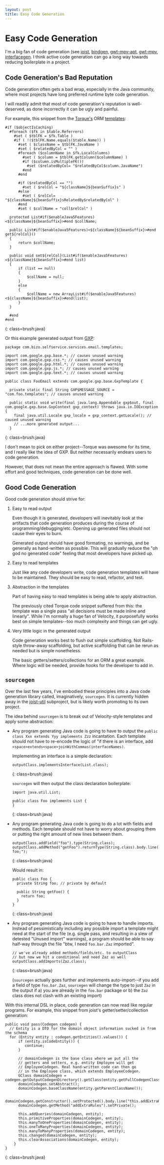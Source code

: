 ```yaml
---
layout: post
title: Easy Code Generation
---
```


Easy Code Generation
====================

I'm a big fan of code generation (see [joist](http://joist.ws), [bindgen](http://bindgen.org), [gwt-mpv-apt](http://gwtmpv.org/apt.html), [gwt-mpv](http://gwtmpv.org/viewgeneration.html), [interfacegen](http://github.com/stephenh/interfacegen). I think active code generation can go a long way towards reducing boilerplate in a project.

Code Generation's Bad Reputation
--------------------------------

Code generation often gets a bad wrap, especially in the Java community, where most projects have long preferred runtime byte code generation.

I will readily admit that most of code generation's reputation is well-deserved, as done incorrectly it can be ugly and painful.

For example, this snippet from the [Torque's](http://db.apache.org/torque) ORM [templates](http://svn.apache.org/viewvc/db/torque/templates/trunk/src/templates/om/bean/Bean.vm?revision=524492&view=markup):

    #if ($objectIsCaching)
      #foreach ($fk in $table.Referrers)
        #set ( $tblFK = $fk.Table )
        #if ( !($tblFK.Name.equals($table.Name)) )
          #set ( $className = $tblFK.JavaName )
          #set ( $relatedByCol = "" )
          #foreach ($columnName in $fk.LocalColumns)
            #set ( $column = $tblFK.getColumn($columnName) )
            #if ($column.isMultipleFK())
              #set ($relatedByCol= "$relatedByCol$column.JavaName")
            #end
          #end

          #if ($relatedByCol == "")
            #set ( $relCol = "${className}${beanSuffix}s" )
          #else
            #set ( $relCol= "${className}${beanSuffix}sRelatedBy$relatedByCol" )
          #end
          #set ( $collName = "coll$relCol" )

      protected List#if($enableJava5Features)<${className}${beanSuffix}>#end $collName;

      public List#if($enableJava5Features)<${className}${beanSuffix}>#end get${relCol}()
      {
          return $collName;
      }

      public void set${relCol}(List#if($enableJava5Features)<${className}${beanSuffix}>#end list)
      {
          if (list == null)
          {
              $collName = null;
          }
          else
          {
              $collName = new ArrayList#if($enableJava5Features)<${className}${beanSuffix}>#end(list);
          }
      }

      #end
    #end
{: class=brush:java}

Or this example generated output from [GXP](http://code.google.com/p/gxp/):

    package com.bizo.selfservice.services.email.templates;

    import com.google.gxp.base.*; // causes unused warning
    import com.google.gxp.css.*; // causes unused warning
    import com.google.gxp.html.*; // causes unused warning
    import com.google.gxp.js.*; // causes unused warning
    import com.google.gxp.text.*; // causes unused warning

    public class FooEmail extends com.google.gxp.base.GxpTemplate {

      private static final String GXP$MESSAGE_SOURCE = "com.foo.templates"; // causes unused warning

      public static void write(final java.lang.Appendable gxp$out, final com.google.gxp.base.GxpContext gxp_context) throws java.io.IOException {
        final java.util.Locale gxp_locale = gxp_context.getLocale(); // caused unused warning
        // ...more generated output...
      }
{: class=brush:java}

I don't mean to pick on either project--Torque was awesome for its time, and I really like the idea of GXP. But neither necessarily endears users to code generation.

However, that does not mean the entire approach is flawed. With some effort and good techniques, code generation can be done well.

Good Code Generation
--------------------

Good code generation should strive for:

1. Easy to read output

   Even though it is generated, developers will inevitably look at the artifacts that code generation produces during the course of programming/debugging/etc. Opening up generated files should not cause their eyes to burn.
   
   Generated output should have good formating, no warnings, and be generally as hand-written as possible. This will gradually reduce the "oh god no generated code" feeling that most developers have picked up.

2. Easy to read templates

   Just like any code developers write, code generation templates will have to be maintained. They should be easy to read, refactor, and test.

3. Abstraction in the templates

   Part of having easy to read templates is being able to apply abstraction.
   
   The previously cited Torque code snippet suffered from this: the template was a single pass "all decisions must be made inline and linearly". While I'm normally a huge fan of Velocity, it purposefully works best on simple templates--too much complexity and things can get ugly.

4. Very little logic in the generated output

   Code generation works best to flush out simple scaffolding. Not Rails-style throw-away scaffolding, but active scaffolding that can be rerun as needed but is simple nonetheless.

   The basic getters/setters/collections for an ORM a great example. Where logic will be needed, provide hooks for the developer to add in.

`sourcegen`
-----------

Over the last few years, I've embodied these principles into a Java code generation library called, imaginatively, `sourcegen`. It is currently hidden away in the [joist-util](http://joist.ws) subproject, but is likely worth promoting to its own project.

The idea behind `sourcegen` is to break out of Velocity-style templates and apply some abstraction:

* Any program generating Java code is going to have to output the `public class Xxx extends Yyy implements Zzz` incantation. Each template should not have to re-encode the logic of "if there is an interface, add `<space>extends<space>joinWithCommas(interfaceNames)`.

  Implementing an interface is a simple declaration:

      outputClass.implementsInterface(List.class);
  {: class=brush:java}

  `sourcegen` will then output the class declaration boilerplate:

      import java.util.List;

      public class Foo implements List {
      }
  {: class=brush:java}

* Any program generating Java code is going to do a lot with fields and methods. Each template should not have to worry about grouping them or putting the right amount of new lines between them.

      outputClass.addField("foo").type(String.class);
      outputClass.addMethod("getFoo").returnType(String.class).body.line("return foo;");
  {: class=brush:java}

  Would result in:

      public class Foo {
        private String foo; // private by default

        public String getFoo() {
          return foo;
        }
      }
  {: class=brush:java}

* Any program generating Java code is going to have to handle imports. Instead of pessimistically including any possible import a template might need at the start of the file (e.g. single pass, and resulting in a slew of detested "Unused import" warnings), a program should be able to say half-way through the file "btw, I need `foo.bar.Zaz` imported".

      // we've already added methods/fields/etc. to outputClass
      // but now we hit a conditional and need Zaz as well
      outputClass.addImports(Zaz.class);
  {: class=brush:java}

  (`sourcegen` actually goes further and implements auto-import--if you add a field of type `foo.bar.Zaz`, `sourcegen` will change the type to just `Zaz` in the output if a) you are already in the `foo.bar` package or b) the `Zaz` class does not clash with an existing import)

With this internal DSL in place, code generation can now read like regular programs. For example, this snippet from joist's getter/setter/collection generation:

    public void pass(Codegen codegen) {
      // Entity is a DTO for the domain object information sucked in from the schema
      for (Entity entity : codegen.getEntities().values()) {
          if (entity.isCodeEntity()) {
             continue;
          }

          // domainCodegen is the base class where we put all the
          // getters and setters, e.g. entity Employee will get
          // EmployeeCodegen. Real hand-written code can then go
          // in the Employee class, which extends EmployeeCodegen.
          GClass domainCodegen = codegen.getOutputCodegenDirectory().getClass(entity.getFullCodegenClassName());
          domainCodegen.setAbstract();
          domainCodegen.baseClassName(entity.getParentClassName());

          domainCodegen.getConstructor().setProtected().body.line("this.addExtraRules();");
          domainCodegen.getMethod("addExtraRules").setPrivate();

          this.addQueries(domainCodegen, entity);
          this.primitiveProperties(domainCodegen, entity);
          this.manyToOneProperties(domainCodegen, entity);
          this.oneToManyProperties(domainCodegen, entity);
          this.manyToManyProperties(domainCodegen, entity);
          this.changed(domainCodegen, entity);
          this.clearAssociations(domainCodegen, entity);
        }
    }
  {: class=brush:java}




